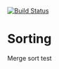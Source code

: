[![Build Status](https://travis-ci.org/kpecmuk/Sorting.svg?branch=master)](https://travis-ci.org/kpecmuk/Sorting)

# Sorting
Merge sort test
